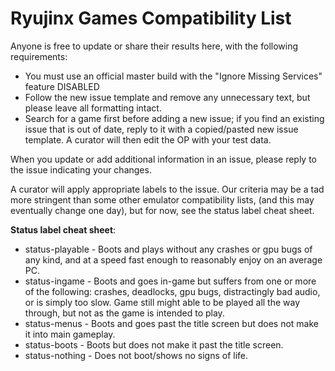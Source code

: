 # Ryujinx Games Compatibility List

Anyone is free to update or share their results here, with the following requirements:
- You must use an official master build with the "Ignore Missing Services" feature DISABLED
- Follow the new issue template and remove any unnecessary text, but please leave all formatting intact.
- Search for a game first before adding a new issue; if you find an existing issue that is out of date, reply to it with a copied/pasted new issue template. A curator will then edit the OP with your test data.

When you update or add additional information in an issue, please reply to the issue indicating your changes.

A curator will apply appropriate labels to the issue. Our criteria may be a tad more stringent than some other emulator compatibility lists, (and this may eventually change one day), but for now, see the status label cheat sheet.  

**Status label cheat sheet**:
- status-playable - Boots and plays without any crashes or gpu bugs of any kind, and at a speed fast enough to reasonably enjoy on an average PC. 
- status-ingame - Boots and goes in-game but suffers from one or more of the following: crashes, deadlocks, gpu bugs, distractingly bad audio, or is simply too slow. Game still might able to be played all the way through, but not as the game is intended to play.
- status-menus - Boots and goes past the title screen but does not make it into main gameplay.
- status-boots - Boots but does not make it past the title screen.
- status-nothing  - Does not boot/shows no signs of life.
